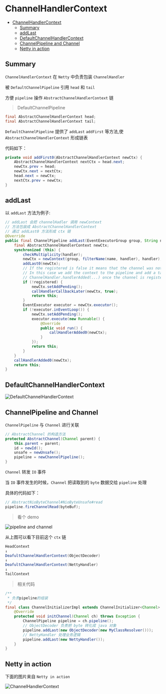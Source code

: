 # ChannelHandlerContext

- [ChannelHandlerContext](#channelhandlercontext)
  - [Summary](#summary)
  - [addLast](#addlast)
  - [DefaultChannelHandlerContext](#defaultchannelhandlercontext)
  - [ChannelPipeline and Channel](#channelpipeline-and-channel)
  - [Netty in action](#netty-in-action)

## Summary

`ChannelHandlerContext` 在 `Netty` 中负责包装 `ChannelHandler`

被 `DefaultChannelPipeline` 引用 `head` 和 `tail`

方便 `pipeline` 操作 `AbstractChannelHandlerContext` 链

> DefaultChannelPipeline

```java
final AbstractChannelHandlerContext head;
final AbstractChannelHandlerContext tail;
```

`DefaultChannelPipeline` 提供了 `addLast` `addFirst` 等方法,使 `AbstractChannelHandlerContext` 形成链表

代码如下：

```java
private void addFirst0(AbstractChannelHandlerContext newCtx) {
    AbstractChannelHandlerContext nextCtx = head.next;
    newCtx.prev = head;
    newCtx.next = nextCtx;
    head.next = newCtx;
    nextCtx.prev = newCtx;
}
```

## addLast

以 `addLast` 方法为例子:

```java
// addLast 会把 channelHadler 调用 newContext
// 方法包装成 AbstractChannelHandlerContext
// 通过 addLast0 方法形成 ctx 链
@Override
public final ChannelPipeline addLast(EventExecutorGroup group, String name, ChannelHandler handler) {
    final AbstractChannelHandlerContext newCtx;
    synchronized (this) {
        checkMultiplicity(handler);
        newCtx = newContext(group, filterName(name, handler), handler);
        addLast0(newCtx);
        // If the registered is false it means that the channel was not registered on an eventloop yet.
        // In this case we add the context to the pipeline and add a task that will call
        // ChannelHandler.handlerAdded(...) once the channel is registered.
        if (!registered) {
            newCtx.setAddPending();
            callHandlerCallbackLater(newCtx, true);
            return this;
        }
        EventExecutor executor = newCtx.executor();
        if (!executor.inEventLoop()) {
            newCtx.setAddPending();
            executor.execute(new Runnable() {
                @Override
                public void run() {
                    callHandlerAdded0(newCtx);
                }
            });
            return this;
        }
    }
    callHandlerAdded0(newCtx);
    return this;
}
```

## DefaultChannelHandlerContext

![DefaultChannelHandlerContext](./images/netty-DefaultChannelHandlerContext.png)

## ChannelPipeline and Channel

`ChannelPipeline` 与 `Channel` 进行关联

```java
// AbstractChannel 的构造方法
protected AbstractChannel(Channel parent) {
    this.parent = parent;
    id = newId();
    unsafe = newUnsafe();
    pipeline = newChannelPipeline();
}
```

`Channel` 转发 `IO` 事件

当 `IO` 事件发生的时候，`Channel` 把读取到的 `byte` 数据交给 `pipeline` 处理

具体的代码如下：

```java
// AbstractNioByteChannel#NioByteUnsafe#read
pipeline.fireChannelRead(byteBuf);
```

> 看个 demo

![pipeline and channel](./images/netty-pipeline-channel.png)

从上图可以看下目前这个 `ctx` 链

```java
HeadContext
↓
DeafultChannelHandlerContext(ObjectDecoder)
↓
DeafultChannelHandlerContext(NettyHandler)
↓
TailContext
```

> 相关代码

```java
/**
 * 负责pipeline的组装
 */
final class ChannelInitializerImpl extends ChannelInitializer<Channel> {
    @Override
    protected void initChannel(Channel ch) throws Exception {
        ChannelPipeline pipeline = ch.pipeline();
        // ObjectDecoder 负责把 byte 转化成 java 对象
        pipeline.addLast(new ObjectDecoder(new MyClassResolver()));
        // NettyHandler 处理业务逻辑
        pipeline.addLast(new NettyHandler());
    }
}
```

## Netty in action

下面的图片来自 `Netty in action`

![ChannelHandlerContext](./images/ChannelHandlerContext.png)
